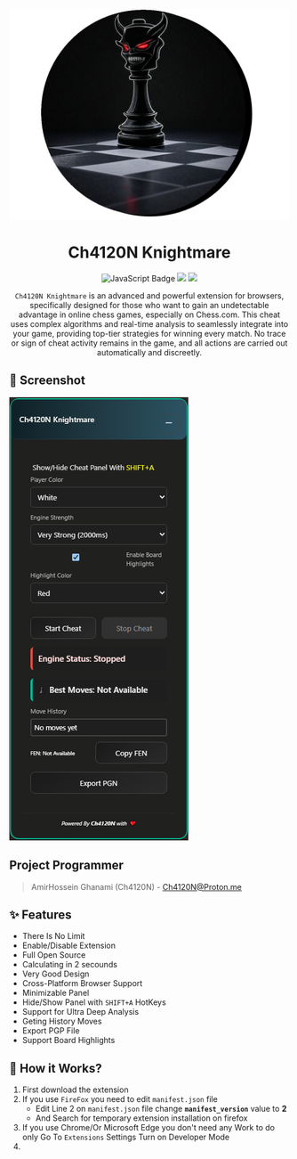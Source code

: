 <div align="center">
    <img src="img/logo/logo.png" alt="Ch4120N Knightmare">
    <h1>Ch4120N Knightmare</h1>
    <img src="https://img.shields.io/badge/Javascript-yellow" alt="JavaScript Badge">
    <img src="https://img.shields.io/badge/Platform-All_Platforms-red">
    <img src="https://img.shields.io/github/license/Ch4120N/Ch4120N-Knightmare">

`Ch4120N Knightmare` is an advanced and powerful extension for browsers, specifically designed for those who want to gain an undetectable advantage in online chess games, especially on Chess.com. This cheat uses complex algorithms and real-time analysis to seamlessly integrate into your game, providing top-tier strategies for winning every match. No trace or sign of cheat activity remains in the game, and all actions are carried out automatically and discreetly.
</div>


## 👀 Screenshot
<img src="img/screenshot/screenshot.png" alt="ScreenShot" />

## Project Programmer
> AmirHossein Ghanami (Ch4120N) - Ch4120N@Proton.me

## ✨ Features

* There Is No Limit
* Enable/Disable Extension
* Full Open Source
* Calculating in 2 secounds
* Very Good Design
* Cross-Platform Browser Support
* Minimizable Panel
* Hide/Show Panel with `SHIFT+A` HotKeys
* Support for Ultra Deep Analysis
* Geting History Moves
* Export PGP File
* Support Board Highlights

## 📝️ How it Works?
1. First download the extension
2. If you use `FireFox` you need to edit `manifest.json` file
    - Edit Line 2 on `manifest.json` file change **`manifest_version`** value to **2**
    - And Search for temporary extension installation on firefox
3. If you use Chrome/Or Microsoft Edge you don't need any Work to do only Go To `Extensions` Settings Turn on Developer Mode
4. 